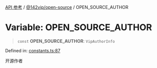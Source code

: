 [API 参考](../wiki/Home) / [@142vip/open-source](../wiki/@142vip.open-source) / OPEN\_SOURCE\_AUTHOR

# Variable: OPEN\_SOURCE\_AUTHOR

> `const` **OPEN\_SOURCE\_AUTHOR**: `VipAuthorInfo`

Defined in: [constants.ts:87](https://github.com/142vip/core-x/blob/15d5bc9ef4bece78c0e60bdf074a2d245f625100/packages/open-source/src/constants.ts#L87)

开源作者
